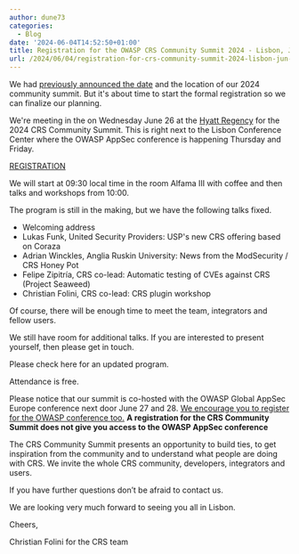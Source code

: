 ```yaml
---
author: dune73
categories:
  - Blog
date: '2024-06-04T14:52:50+01:00'
title: Registration for the OWASP CRS Community Summit 2024 - Lisbon, Juni 26
url: /2024/06/04/registration-for-crs-community-summit-2024-lisbon-jun-26/
---
```



We had [previously announced the date](https://coreruleset.org/20240404/save-the-date-crs-community-summit-on-june-26-in-lisbon/) and the location of our 2024 community summit. But it's about time to start the formal registration so we can finalize our planning.

We're meeting in the on Wednesday June 26 at the [Hyatt Regency](https://maps.app.goo.gl/4pKWg8xsTJw26xLZA) for the 2024 CRS Community Summit. This is right next to the Lisbon Conference Center where the OWASP AppSec conference is happening Thursday and Friday.

[REGISTRATION](https://pretix.eu/owasp-crs/community-summit-2024/)

We will start at 09:30 local time in the room Alfama III with coffee and then talks and workshops from 10:00.
  
The program is still in the making, but we have the following talks fixed.

- Welcoming address
- Lukas Funk, United Security Providers: USP's new CRS offering based on Coraza
- Adrian Winckles, Anglia Ruskin University: News from the ModSecurity / CRS Honey Pot
- Felipe Zipitría, CRS co-lead: Automatic testing of CVEs against CRS (Project Seaweed)
- Christian Folini, CRS co-lead: CRS plugin workshop

Of course, there will be enough time to meet the team, integrators and fellow users.

We still have room for additional talks. If you are interested to present yourself, then please get in touch.

Please check here for an updated program.

Attendance is free.

Please notice that our summit is co-hosted with the OWASP Global AppSec Europe conference next door June 27 and 28. [We encourage you to register for the OWASP conference too.](https://lisbon.globalappsec.org/) **A registration for the CRS Community Summit does not give you access to the OWASP AppSec conference**

The CRS Community Summit presents an opportunity to build ties, to get inspiration from the community and to understand what people are doing with CRS. We invite the whole CRS community, developers, integrators and users.

If you have further questions don’t be afraid to contact us.

We are looking very much forward to seeing you all in Lisbon.

Cheers,

Christian Folini for the CRS team

